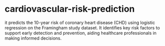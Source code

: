 # cardiovascular-risk-prediction
it predicts the 10-year risk of coronary heart disease (CHD) using logistic regression on the Framingham study dataset. It identifies key risk factors to support early detection and prevention, aiding healthcare professionals in making informed decisions.
